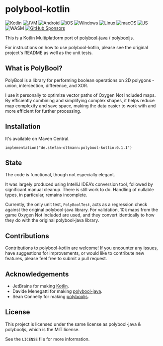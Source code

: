 # polybool-kotlin

![Kotlin](https://img.shields.io/badge/kotlin-2.2.20-blue.svg?logo=kotlin)
![JVM](https://img.shields.io/badge/-JVM-gray.svg?style=flat)
![Android](https://img.shields.io/badge/-Android-gray.svg?style=flat)
![iOS](https://img.shields.io/badge/-iOS-gray.svg?style=flat)
![Windows](https://img.shields.io/badge/-Windows-gray.svg?style=flat)
![Linux](https://img.shields.io/badge/-Linux-gray.svg?style=flat)
![macOS](https://img.shields.io/badge/-macOS-gray.svg?style=flat)
![JS](https://img.shields.io/badge/-JS-gray.svg?style=flat)
![WASM](https://img.shields.io/badge/-WASM-gray.svg?style=flat)
[![GitHub Sponsors](https://img.shields.io/badge/Sponsor-gray?&logo=GitHub-Sponsors&logoColor=EA4AAA)](https://github.com/sponsors/StefanOltmann)

This is a Kotlin Multiplatform port of
[polybool-java](https://github.com/Menecats/polybool-java) / [polybooljs](https://github.com/velipso/polybooljs).

For instructions on how to use polybool-kotlin, please see the original
project's README as well as the unit tests.

## What is PolyBool?

PolyBool is a library for performing boolean operations on 2D polygons - union,
intersection, difference, and XOR.

I use it personally to optimize vector paths of Oxygen Not Included maps.
By efficiently combining and simplifying complex shapes, it helps reduce
map complexity and save space, making the data easier to work with and
more efficient for further processing.

## Installation

It's available on Maven Central.

```
implementation("de.stefan-oltmann:polybool-kotlin:0.1.1")
```

## State

The code is functional, though not especially elegant.

It was largely produced using IntelliJ IDEA’s conversion tool, followed by significant manual cleanup.
There is still work to do. Handling of nullable types, in particular, remains incomplete.

Currently, the only unit test, `PolyBoolTest`, acts as a regression check against the original polybool-java library.
For validation, 10k maps from the game Oxygen Not Included are used, and they convert identically to how they do with the original polybool-java library.

## Contributions

Contributions to polybool-kotlin are welcome! If you encounter any issues,
have suggestions for improvements, or would like to contribute new features,
please feel free to submit a pull request.

## Acknowledgements

* JetBrains for making [Kotlin](https://kotlinlang.org).
* Davide Menegatti for making [polybool-java](https://github.com/Menecats/polybool-java).
* Sean Connelly for making [polybooljs](https://github.com/velipso/polybooljs).

## License

This project is licensed under the same license as polybool-java & polybooljs, which is the MIT license.

See the `LICENSE` file for more information.
